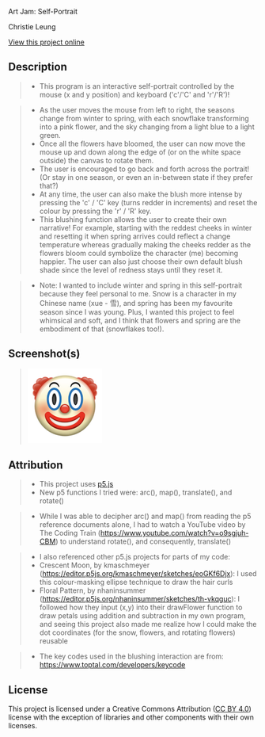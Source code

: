 Art Jam: Self-Portrait

Christie Leung

[View this project online](https://christieleung.github.io/cart253/assignments/art-jam/)

## Description

> - This program is an interactive self-portrait controlled by the mouse (x and y position) and keyboard ('c'/'C' and 'r'/'R')!

> - As the user moves the mouse from left to right, the seasons change from winter to spring, with each snowflake transforming into a pink flower, and the sky changing from a light blue to a light green.
> - Once all the flowers have bloomed, the user can now move the mouse up and down along the edge of (or on the white space outside) the canvas to rotate them.
> - The user is encouraged to go back and forth across the portrait! (Or stay in one season, or even an in-between state if they prefer that?)
> - At any time, the user can also make the blush more intense by pressing the 'c' / 'C' key (turns redder in increments) and reset the colour by pressing the 'r' / 'R' key.
> - This blushing function allows the user to create their own narrative! For example, starting with the reddest cheeks in winter and resetting it when spring arrives could reflect a change temperature whereas gradually making the cheeks redder as the flowers bloom could symbolize the character (me) becoming happier. The user can also just choose their own default blush shade since the level of redness stays until they reset it.

> - Note: I wanted to include winter and spring in this self-portrait because they feel personal to me. Snow is a character in my Chinese name (xue - 雪), and spring has been my favourite season since I was young. Plus, I wanted this project to feel whimsical and soft, and I think that flowers and spring are the embodiment of that (snowflakes too!).

## Screenshot(s)

> ![Image of a clown face](./assets/images/clown.png)

## Attribution

> - This project uses [p5.js](https://p5js.org)
> - New p5 functions I tried were: arc(), map(), translate(), and rotate()

> - While I was able to decipher arc() and map() from reading the p5 reference documents alone, I had to watch a YouTube video by The Coding Train (https://www.youtube.com/watch?v=o9sgjuh-CBM) to understand rotate(), and consequently, translate()

> - I also referenced other p5.js projects for parts of my code:
> - Crescent Moon, by kmaschmeyer (https://editor.p5js.org/kmaschmeyer/sketches/eoGKf6Djx): I used this colour-masking ellipse technique to draw the hair curls
> - Floral Pattern, by nhaninsummer (https://editor.p5js.org/nhaninsummer/sketches/th-vkqguc): I followed how they input (x,y) into their drawFlower function to draw petals using addition and subtraction in my own program, and seeing this project also made me realize how I could make the dot coordinates (for the snow, flowers, and rotating flowers) reusable

> - The key codes used in the blushing interaction are from: https://www.toptal.com/developers/keycode

## License

This project is licensed under a Creative Commons Attribution ([CC BY 4.0](https://creativecommons.org/licenses/by/4.0/deed.en)) license with the exception of libraries and other components with their own licenses.
